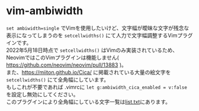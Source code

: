 
# vim-ambiwidth

`set ambiwidth=single` でVimを使用したいけど、文字幅が曖昧な文字が残念な表示になってしまうのを `setcellwidths()` にて人力で文字幅調整するVimプラグインです。  
2022年5月18日時点で `setcellwidths()` はVimのみ実装されているため、NeovimではこのVimプラグインは機能しません( https://github.com/neovim/neovim/pull/13883 )。  
また、https://miiton.github.io/Cica/ に掲載されている大量の絵文字を `setcellwidths()` にて全角幅にしています。  
もしこれが不要であれば .vimrcに `let g:ambiwidth_cica_enabled = v:false` を設定し無効にしてください。  
このプラグインにより全角幅にしている文字一覧は[list.txt](https://github.com/rbtnn/vim-ambiwidth/blob/main/list.txt)にあります。

